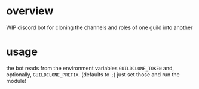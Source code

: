 # overview
WIP discord bot for cloning the channels and roles of one guild into another

# usage
the bot reads from the environment variables `GUILDCLONE_TOKEN` and, optionally, `GUILDCLONE_PREFIX`. (defaults to `;`) just set those and run the module!